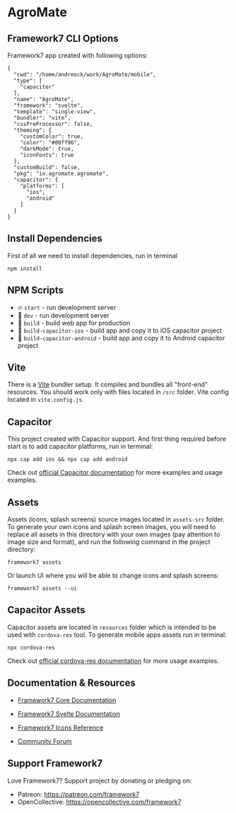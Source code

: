 # AgroMate

## Framework7 CLI Options

Framework7 app created with following options:

```
{
  "cwd": "/home/andreock/work/AgroMate/mobile",
  "type": [
    "capacitor"
  ],
  "name": "AgroMate",
  "framework": "svelte",
  "template": "single-view",
  "bundler": "vite",
  "cssPreProcessor": false,
  "theming": {
    "customColor": true,
    "color": "#00ff96",
    "darkMode": true,
    "iconFonts": true
  },
  "customBuild": false,
  "pkg": "io.agromate.agromate",
  "capacitor": {
    "platforms": [
      "ios",
      "android"
    ]
  }
}
```

## Install Dependencies

First of all we need to install dependencies, run in terminal
```
npm install
```

## NPM Scripts

* 🔥 `start` - run development server
* 🔧 `dev` - run development server
* 🔧 `build` - build web app for production
* 📱 `build-capacitor-ios` - build app and copy it to iOS capacitor project
* 📱 `build-capacitor-android` - build app and copy it to Android capacitor project

## Vite

There is a [Vite](https://vitejs.dev) bundler setup. It compiles and bundles all "front-end" resources. You should work only with files located in `/src` folder. Vite config located in `vite.config.js`.
## Capacitor

This project created with Capacitor support. And first thing required before start is to add capacitor platforms, run in terminal:

```
npx cap add ios && npx cap add android
```

Check out [official Capacitor documentation](https://capacitorjs.com) for more examples and usage examples.

## Assets

Assets (icons, splash screens) source images located in `assets-src` folder. To generate your own icons and splash screen images, you will need to replace all assets in this directory with your own images (pay attention to image size and format), and run the following command in the project directory:

```
framework7 assets
```

Or launch UI where you will be able to change icons and splash screens:

```
framework7 assets --ui
```

## Capacitor Assets

Capacitor assets are located in `resources` folder which is intended to be used with `cordova-res` tool. To generate  mobile apps assets run in terminal:
```
npx cordova-res
```

Check out [official cordova-res documentation](https://github.com/ionic-team/cordova-res) for more usage examples.

## Documentation & Resources

* [Framework7 Core Documentation](https://framework7.io/docs/)


* [Framework7 Svelte Documentation](https://framework7.io/svelte/)
* [Framework7 Icons Reference](https://framework7.io/icons/)
* [Community Forum](https://forum.framework7.io)

## Support Framework7

Love Framework7? Support project by donating or pledging on:
- Patreon: https://patreon.com/framework7
- OpenCollective: https://opencollective.com/framework7